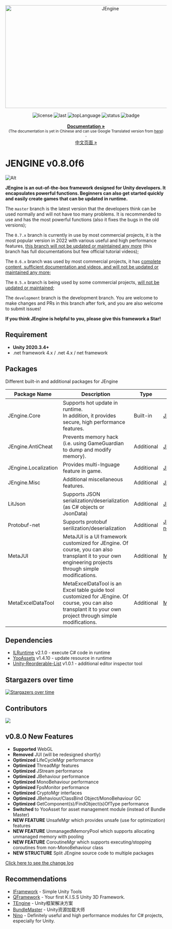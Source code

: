 <p align="center">
  <img src="https://socialify.git.ci/JasonXuDeveloper/JEngine/image?description=1&descriptionEditable=The%20solution%20that%20allows%20unity%20games%20to%20update%20in%20runtime.&font=Jost&forks=1&issues=1&logo=data%3Aimage%2Fpng%3Bbase64%2CiVBORw0KGgoAAAANSUhEUgAAAgAAAAIACAIAAAB7GkOtAAAAGXRFWHRTb2Z0d2FyZQBBZG9iZSBJbWFnZVJlYWR5ccllPAAACRZJREFUeNrs279LW3sAxuGrJCU0GAIBkdJAzJCWFiHQFtpBiLqq%2BB%2B4iG46Fuxgl7iWOji5d7ezmKl0qCBkc2h18gcERFGwHdJDXYr11nhFb3K%2BzzOUEk5RXw%2F5JCenXc1m8x8AwtNtAgABAEAAABAAAAQAAAEAQAAAEAAABAAAAQBAAAAQAAAEAAABAEAAABAAAAQAAAEAQAAAEAAABAAAAQBAAAAQAAABAEAAABAAAAQAAAEAQAAAEAAABAAAAQBAAAAQAAAEAAABAEAAABAAAAQAAAEAQAAAEAAABAAAAQBAAAAQAAABAEAAABAAAAQAAAEAQAAAEAAABAAAAQBAAAAQAAAEAAABAEAAABAAAAQAAAEAQAAAEAAABAAAAQBAAAAQAAAEAEAAABAAAAQAAAEAQAAAEAAABAAAAQBAAAAQAAAEAAABAEAAABAAAAQAAAEAQAAAEAAABAAAAQBAAAAQAAAEAEAAABAAAAQAAAEAQAAAEAAABAAAAQCgQyRM0D5WVlZWV1ftcBsajcanT5%2Fs8L%2BrVCrr6%2Bt28A6Ai6amporFoh2IsUKhYAQB4HLVarW3t9cOxNXk5KQRBIDLpdPp%2Bfn56E9TEMuX%2F5VKxQ4CwL8qFotTU1N2IH4WFhaMIABcYWRkZHx83A7ESTabnZiYsIMAcLXoTcDLly%2FtQGxEz%2F5RA%2BwgALRkbm7OTUHE6Xw2ggDQqnQ6PTs76wNhYqD8ix0EgGuI3gHMz8%2FbAS%2F%2FuQ3%2BJ3C7GxgYiBrw7ds3U9zEzs5Oo9G48GBvb%2B%2Fw8LBx7oCPf9tTV7PZtAKxV6%2FX37x582dcq9WqcQiWS0AAAgCAAAAgAAAIAAACAIAAACAAAAgAAAIAgAAAIAAACAAAAgCAAAAgAAAIAAACAIAAACAAAAgAAAIAgAAAIAAAAgCAAAAgAAAIAAACAIAAACAAAAgAAAIAgAAAIAAACAAAAgCAAAAgAAAIAAACAIAAACAAAAgAAAIAgAAAIAAAAmACAAEAQAAAEAAABAAAAQBAAAAQAAAEAAABAEAAABAAAAQAAAEAQAAAEAAABAAAAQBAAAAQAAAEAAABAEAAABAAAAEAQAAAEAAABAAAAQAgDhImIFiHh4e1Ws0OkVwu1%2FrBxWIxnU4bTQCgg21ubi4vL9vh%2Fv37IyMjrR9frVYHBgbsFgMuAUHo%2Bvv7jSAAQIjy%2BbwRBAAI8dk%2FmUzaQQCA4BSLRSMEy4fAhKtcLler1cBHuNb9P5ohABAT2Wy2UqnYgWC5BAQgAAAIAAACAIAAACAAAAgAAAIAgAAAIAAACAAAAgCAAAAgAAAIAAACAIAAACAAAAgAAAIAgAAAIAAACAAAAgAgAAAIAAACAIAAACAAAAgAAAIAgAAAIAAACAAAAgCAAAAgAAAIAAACAIAAACAAAAgAAAIAgAAAIAAACAAAAgAgACYgBLlcLpPJ2AEEgBC9evUqmUzaAQSA4ETP%2FhoAAkCgMpnM06dP7QACQIgePnzY399vBxAAQhS9CcjlcnYAASBEz58%2Fd1MQJExAECd6ItHT0%2FP7I4ODg%2Fv7%2B1tbWx36E52dnTUajSsPK%2FziBOBSXc1m0wrE3vHx8Z%2FP9bu7ux8%2FfuzQnyj6cWq12pWHLSwsvH371gnApVwCIlCpVKqjPwmo1%2Bt%2BiQgAXP%2B87%2B7OZrOd%2B%2F03fvF7RADg2qJn%2F6gBXv4jABCWdDqdSqU69%2Fv%2F%2Fv379va23yM350NggrCxsTEzM3P%2B92Qyef7y%2F%2FHjx69fv%2B64n6XF%2B3%2FOuQuIv3AbKEE4Pj6OGnDhwXv37pVKJeMQLJeAAAQAAAEAQAAAEAAABAAAAQBAAAAQAAAEAAABAEAAABAAAAQAAAEAQAAAEAAABAAAAQBAAAAQAAAEAAABAEAAAAQAAAEAQAAAEAAABAAAAQBAAAAQAAAEAAABAEAAABAAAAQAAAEAQAAAEAAABAAAAQBAAAAQAAAEAAABAEAAAATABAACAIAAACAAAAgAAAIAgAAA0IkSJiBYh4eHtVrtLr9iqVTq6en5%2BzFHR0c%2Ffvxo5936%2BvpSqZTzRwCgg21ubg4NDd3lV1xfX78yAHt7e1%2B%2BfGnn3SYnJwuFgvMnBlwCgjsyNjZ25bP%2F%2Bevr6I2CuRAAiI%2FR0dEWj4wCkM%2FnLYYAQBw8ePDg2bNnrR%2F%2F5MmTTCZjNwQAOt709PS1jk8mky9evIj%2BNB23x4fAhKtcLr979%2B5uvlYr9%2F9c%2Bq9OT0%2Fbbbe%2Bvj4njwBAZ8tms5VKpZ2%2Fw%2F%2FQDGidS0AAAgCAAAAgAAAIAAACAIAAACAAAAgAAAIAgAAAIAAACAAAAgCAAAAgAAAIAAACAIAAACAAAAgAAAIAgAAAIAAAAgCAAAAgAAAIAAACAIAAACAAAAgAAAIAgAAAIAAACAAAAgCAAAAgAAAIAAACAIAAACAAAAgAAAIAgAAAIAAAAmACAAEAQAAAEAAABAAAAQBAAAAQAAAEAAABAEAAABAAAAQAAAEAQAAAEAAABAAAAQBAAAAQAAAEAAABAEAAABAAAAEAQAAAEAAABACAmEmYIE4%2BfPhghEvt7Ow8evTowoP5fN4yCAAxefYXgL8olUoCAL9zCSgm6vW6Z39AAIJzcnLy%2Fv17OwACEJyVlZWDgwM7AAIQls%2BfP6%2BtrdkBEICwuPgDCECgFhcXowbYARCAsKyurtbrdTsAAhCWr1%2B%2Fuu8TEIAQLS0tufgD3ERXs9m0AoB3AAAIAAACAIAAACAAAAgAAAIAgAAAIAAACAAAAgCAAAAgAAAIAAACAIAAACAAAAgAAAIAgAAAIAAACAAAAgAgAAAIAAACAIAAACAAAAgAAAIAgAAAIAAACAAAAgCAAAAgAAAIAAACAIAAACAAAAgAAAIAgAAAIAAACAAAAgAgAAAIAAACAIAAACAAAAgAAAIAgAAAIAAACAAAAgCAAAAgAAAIAAACAIAAACAAAAgAAAIAgAAAIAAACAAAAgCAAAAIAAACAIAAACAAAAgAAAIAgAAAIAAACAAAAgCAAAAgAAAIAAACAIAAACAAAAgAAAIAgAAAIAAACAAAAgCAAAAIAAACAIAAACAAAAgAAAIAgAAAIAAACAAAbeunAAMAsvP8Im%2FKPJcAAAAASUVORK5CYII%3D&name=1&owner=1&pattern=Circuit%20Board&pulls=1&stargazers=1&theme=Auto" alt="JEngine" width="640" height="320" />
</p>

<p align="center">
  <a style="text-decoration:none">
    <img src="https://img.shields.io/github/license/JasonXuDeveloper/JEngine" alt="license" />
  </a>
  <a style="text-decoration:none">
    <img src="https://img.shields.io/github/last-commit/JasonXuDeveloper/JEngine" alt="last" />
  </a>
  <a style="text-decoration:none">
    <img src="https://img.shields.io/github/languages/top/JasonXuDeveloper/JEngine" alt="topLanguage" />
  </a>
  <a style="text-decoration:none">
    <img src="https://app.fossa.com/api/projects/git%2Bgithub.com%2FJasonXuDeveloper%2FJEngine.svg?type=shield" alt="status" />
  </a>
  <a style="text-decoration:none">
    <img src="https://www.codefactor.io/repository/github/jasonxudeveloper/jengine/badge" alt="badge" />
  </a>
  <br>
  <br>
  <a href="https://xgamedev.net/"><strong>Documentation »</strong></a>
  <br>
  <small>(The documentation is yet in Chinese and can use Google Translated version from <a href="https://translate.google.com/translate?sl=zh-CN&tl=en&u=https://xgamedev.net" target="_blank">here</a>)</small>
  <br>
  ·
  <br>
  <a href="https://github.com/JasonXuDeveloper/JEngine/blob/master/README_zh_cn.md">中文页面 »</a>
</p>


# JENGINE v0.8.0f6

  ![Alt](https://repobeats.axiom.co/api/embed/d085b73402ea8b3e88deb98cb4074afd95528c0d.svg "Repobeats analytics image")


**JEngine is an out-of-the-box framework designed for Unity developers. It encapsulates powerful functions. Beginners can also get started quickly and easily create games that can be updated in runtime.**

The ```master``` branch is the latest version that the developers think can be used normally and will not have too many problems. It is recommended to use and has the most powerful functions (also it fixes the bugs in the old versions);

The ```0.7.x``` branch is currently in use by most commercial projects, it is the most popular version in 2022 with various useful and high performance features, <u>this branch will not be updated or maintained any more</u> (this branch has full documentations but few official tutorial videos);

The ```0.6.x``` branch was used by most commercial projects, it has <u>complete content, sufficient documentation and videos, and will not be updated or maintained any more</u>;

The ``0.5.x`` branch is being used by some commercial projects, <u>will not be updated or maintained</u>;

The ``development`` branch is the development branch. You are welcome to make changes and PRs in this branch after fork, and you are also welcome to submit issues!

**If you think JEngine is helpful to you, please give this framework a Star!**

## Requirement

- **Unity 2020.3.4+**
- .net framework 4.x / .net 4.x / net framework

## Packages

Different built-in and additional packages for JEngine

| Package Name         | Description                                                  | Type       | Link                                                         |
| -------------------- | ------------------------------------------------------------ | ---------- | ------------------------------------------------------------ |
| JEngine.Core         | Supports hot update in runtime. <br />In addition, it provides secure, high performance features. | Built-in   | [JEngine](https://github.com/JasonXuDeveloper/JEngine)       |
| JEngine.AntiCheat    | Prevents memory hack<br />(i.e. using GameGuardian to dump and modify memory). | Additional | [JEngine.AntiCheat](https://github.com/JasonXuDeveloper/JEngine.AntiCheat) |
| JEngine.Localization | Provides multi-lnguage feature in game.                      | Additional | [JEngine.Localization](https://github.com/JasonXuDeveloper/JEngine.Localization) |
| JEngine.Misc         | Additional miscellaneous features.                           | Additional | [JEngine.Misc](https://github.com/JasonXuDeveloper/JEngine.Misc) |
| LitJson              | Supports JSON serialization/deserialization<br />(as C# objects or JsonData) | Additional | [JEngine.LitJson](https://github.com/JasonXuDeveloper/JEngine.LitJson) |
| Protobuf-net         | Supports protobuf serilization/deserialization               | Additional | [JEngine.Protobuf-net](https://github.com/JasonXuDeveloper/JEngine.Protobuf-net) |
| MetaJUI              | MetaJUI is a UI framework customized for JEngine. Of course, you can also transplant it to your own engineering projects through simple modifications. | Additional | [MetaJUI](https://github.com/Meta404Dev/MetaJUI)             |
| MetaExcelDataTool    | MetaExcelDataTool is an Excel table guide tool customized for JEngine. Of course, you can also transplant it to your own project through simple modifications. | Additional | [MetaExcelDataTool](https://github.com/Meta404Dev/MetaExcelDataTool) |



## Dependencies

- [ILRuntime](https://github.com/Ourpalm/ILRuntime) v2.1.0 - execute C# code in runtime
- [YooAssets](https://github.com/tuyoogame/YooAsset) v1.4.10 - update resource in runtime
- [Unity-Reorderable-List](https://github.com/cfoulston/Unity-Reorderable-List) v1.0.1 - additional editor inspector tool





## Stargazers over time

[![Stargazers over time](https://starchart.cc/JasonXuDeveloper/JEngine.svg)](https://starchart.cc/JasonXuDeveloper/JEngine)



## Contributors

<img src="https://contrib.rocks/image?repo=JasonXuDeveloper/JEngine"/>

## v0.8.0 New Features

- **Supported** WebGL
- **Removed** JUI (will be redesigned shortly)
- **Optimized** LifeCycleMgr performance
- **Optimized** ThreadMgr features
- **Optimized** JStream performance
- **Optimized** JBehaviour performance
- **Optimized** MonoBehaviour performance
- **Optimized** FpsMonitor performance
- **Optimized** CryptoMgr interfaces
- **Optimized** JBehaviour/ClassBind Object/MonoBehaviour GC
- **Optimized** GetComponent(s)/FindObject(s)OfType performance
- **Switched** to YooAsset for asset management module (instead of Bundle Master)
- **NEW FEATURE** UnsafeMgr which provides unsafe (use for optimization) features 
- **NEW FEATURE** UnmanagedMemoryPool which supports allocating unmanaged memory with pooling
- **NEW FEATURE** CoroutineMgr which supports executing/stopping coroutines from non-MonoBehaviour class
- **NEW STRUCTURE** Split JEngine source code to multiple packages

[Click here to see the change log](CHANGE.md)



## Recommendations

  - [IFramework](https://github.com/OnClick9927/IFramework) - Simple Unity Tools
  - [QFramework](https://github.com/liangxiegame/QFramework) - Your first K.I.S.S Unity 3D Framework.
  - [TEngine](https://github.com/ALEXTANGXIAO/TEngine ) - Unity框架解决方案
  - [BundleMaster](https://github.com/mister91jiao/BundleMaster) - Unity资源加载大师
  - [Nino](https://github.com/JasonXuDeveloper/Nino) - Definitely useful and high performance modules for C# projects, especially for Unity.
